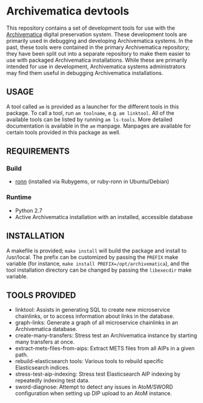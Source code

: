 Archivematica devtools
======================

This repository contains a set of development tools for use with the [Archivematica](http://archivematica.org/) digital preservation system.
These development tools are primarily used in debugging and developing Archivematica systems.
In the past, these tools were contained in the primary Archivematica repository; they have been split out into a separate repository to make them easier to use with packaged Archivematica installations.
While these are primarily intended for use in development, Archivematica systems administrators may find them useful in debugging Archivematica installations.

USAGE
-----

A tool called `am` is provided as a launcher for the different tools in this package. To call a tool, run `am toolname`, e.g. `am linktool`.
All of the available tools can be listed by running `am ls-tools`.
More detailed documentation is available in the `am` manpage.
Manpages are available for certain tools provided in this package as well.

REQUIREMENTS
------------

### Build

* [ronn](http://rtomayko.github.io/ronn/) (installed via Rubygems, or ruby-ronn in Ubuntu/Debian)

### Runtime

* Python 2.7
* Active Archivematica installation with an installed, accessible database

INSTALLATION
------------

A makefile is provided; `make install` will build the package and install to /usr/local.
The prefix can be customized by passing the `PREFIX` make variable (for instance, `make install PREFIX=/opt/archivematica`), and the tool installation directory can be changed by passing the `libexecdir` make variable.

TOOLS PROVIDED
--------------

* linktool: Assists in generating SQL to create new microservice chainlinks, or to access information about links in the database.
* graph-links: Generate a graph of all microservice chainlinks in an Archivematica database.
* create-many-transfers: Stress test an Archivematica instance by starting many transfers at once.
* extract-mets-files-from-aips: Extract METS files from all AIPs in a given path.
* rebuild-elasticsearch tools: Various tools to rebuild specific Elasticsearch indices.
* stress-test-aip-indexing: Stress test Elasticsearch AIP indexing by repeatedly indexing test data.
* sword-diagnose: Attempt to detect any issues in AtoM/SWORD configuration when setting up DIP upload to an AtoM instance.
